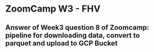 
# ZoomCamp W3 - FHV
## Answer of Week3 question 8 of Zoomcamp: pipeline for downloading data, convert to parquet and upload to GCP Bucket 
